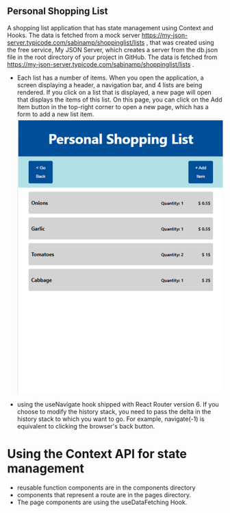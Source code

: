 ## Personal Shopping List
 A shopping list application that has state management using Context and Hooks. 
 The data is fetched from a mock server https://my-json-server.typicode.com/sabinamp/shoppinglist/lists , that was created using the free service, My JSON Server, which creates a server from the db.json file in the root directory of your project in GitHub.
 The data is fetched from https://my-json-server.typicode.com/sabinamp/shoppinglist/lists .
 - Each list has a number of items. When you open the application, a screen displaying a header, a navigation bar, and 4 lists are being rendered.  If you click on a list that is displayed, a new page will open that displays the items of this list. On this page, you can click on the Add Item button in the top-right corner to open a new page, which has a form to add a new list item.
 ![Application Screenshot List 1](https://github.com/sabinamp/shoppinglist/blob/main/screens/Screenshot-list-1.png)

 - using the useNavigate hook shipped with React Router version 6. 
If you choose to modify the history stack, you need to pass the delta in the history stack to which you want to go. For example, navigate(-1) is equivalent to clicking the browser's back button.
 # Using the Context API for state management

 - reusable function components are in the components directory
- components that represent a route are in the pages directory.
-  The page components are using the useDataFetching Hook.